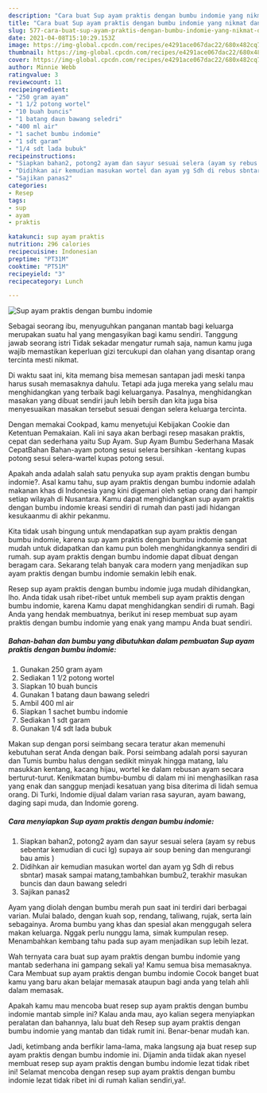 ```yaml
---
description: "Cara buat Sup ayam praktis dengan bumbu indomie yang nikmat dan Mudah Dibuat"
title: "Cara buat Sup ayam praktis dengan bumbu indomie yang nikmat dan Mudah Dibuat"
slug: 577-cara-buat-sup-ayam-praktis-dengan-bumbu-indomie-yang-nikmat-dan-mudah-dibuat
date: 2021-04-08T15:10:29.153Z
image: https://img-global.cpcdn.com/recipes/e4291ace067dac22/680x482cq70/sup-ayam-praktis-dengan-bumbu-indomie-foto-resep-utama.jpg
thumbnail: https://img-global.cpcdn.com/recipes/e4291ace067dac22/680x482cq70/sup-ayam-praktis-dengan-bumbu-indomie-foto-resep-utama.jpg
cover: https://img-global.cpcdn.com/recipes/e4291ace067dac22/680x482cq70/sup-ayam-praktis-dengan-bumbu-indomie-foto-resep-utama.jpg
author: Minnie Webb
ratingvalue: 3
reviewcount: 11
recipeingredient:
- "250 gram ayam"
- "1 1/2 potong wortel"
- "10 buah buncis"
- "1 batang daun bawang seledri"
- "400 ml air"
- "1 sachet bumbu indomie"
- "1 sdt garam"
- "1/4 sdt lada bubuk"
recipeinstructions:
- "Siapkan bahan2, potong2 ayam dan sayur sesuai selera (ayam sy rebus sebentar kemudian di cuci lg) supaya air soup bening dan mengurangi bau amis )"
- "Didihkan air kemudian masukan wortel dan ayam yg Sdh di rebus sbntar) masak sampai matang,tambahkan bumbu2, terakhir masukan buncis dan daun bawang seledri"
- "Sajikan panas2"
categories:
- Resep
tags:
- sup
- ayam
- praktis

katakunci: sup ayam praktis 
nutrition: 296 calories
recipecuisine: Indonesian
preptime: "PT31M"
cooktime: "PT51M"
recipeyield: "3"
recipecategory: Lunch

---
```



![Sup ayam praktis dengan bumbu indomie](https://img-global.cpcdn.com/recipes/e4291ace067dac22/680x482cq70/sup-ayam-praktis-dengan-bumbu-indomie-foto-resep-utama.jpg)

Sebagai seorang ibu, menyuguhkan panganan mantab bagi keluarga merupakan suatu hal yang mengasyikan bagi kamu sendiri. Tanggung jawab seorang istri Tidak sekadar mengatur rumah saja, namun kamu juga wajib memastikan keperluan gizi tercukupi dan olahan yang disantap orang tercinta mesti nikmat.

Di waktu  saat ini, kita memang bisa memesan santapan jadi meski tanpa harus susah memasaknya dahulu. Tetapi ada juga mereka yang selalu mau menghidangkan yang terbaik bagi keluarganya. Pasalnya, menghidangkan masakan yang dibuat sendiri jauh lebih bersih dan kita juga bisa menyesuaikan masakan tersebut sesuai dengan selera keluarga tercinta. 

Dengan memakai Cookpad, kamu menyetujui Kebijakan Cookie dan Ketentuan Pemakaian. Kali ini saya akan berbagi resep masakan praktis, cepat dan sederhana yaitu Sup Ayam. Sup Ayam Bumbu Sederhana Masak CepatBahan Bahan-ayam potong sesui selera bersihkan -kentang kupas potong sesui selera-wartel kupas potong sesui.

Apakah anda adalah salah satu penyuka sup ayam praktis dengan bumbu indomie?. Asal kamu tahu, sup ayam praktis dengan bumbu indomie adalah makanan khas di Indonesia yang kini digemari oleh setiap orang dari hampir setiap wilayah di Nusantara. Kamu dapat menghidangkan sup ayam praktis dengan bumbu indomie kreasi sendiri di rumah dan pasti jadi hidangan kesukaanmu di akhir pekanmu.

Kita tidak usah bingung untuk mendapatkan sup ayam praktis dengan bumbu indomie, karena sup ayam praktis dengan bumbu indomie sangat mudah untuk didapatkan dan kamu pun boleh menghidangkannya sendiri di rumah. sup ayam praktis dengan bumbu indomie dapat dibuat dengan beragam cara. Sekarang telah banyak cara modern yang menjadikan sup ayam praktis dengan bumbu indomie semakin lebih enak.

Resep sup ayam praktis dengan bumbu indomie juga mudah dihidangkan, lho. Anda tidak usah ribet-ribet untuk membeli sup ayam praktis dengan bumbu indomie, karena Kamu dapat menghidangkan sendiri di rumah. Bagi Anda yang hendak membuatnya, berikut ini resep membuat sup ayam praktis dengan bumbu indomie yang enak yang mampu Anda buat sendiri.

<!--inarticleads1-->

##### Bahan-bahan dan bumbu yang dibutuhkan dalam pembuatan Sup ayam praktis dengan bumbu indomie:

1. Gunakan 250 gram ayam
1. Sediakan 1 1/2 potong wortel
1. Siapkan 10 buah buncis
1. Gunakan 1 batang daun bawang seledri
1. Ambil 400 ml air
1. Siapkan 1 sachet bumbu indomie
1. Sediakan 1 sdt garam
1. Gunakan 1/4 sdt lada bubuk


Makan sup dengan porsi seimbang secara teratur akan memenuhi kebutuhan serat Anda dengan baik. Porsi seimbang adalah porsi sayuran dan Tumis bumbu halus dengan sedikit minyak hingga matang, lalu masukkan kentang, kacang hijau, wortel ke dalam rebusan ayam secara berturut-turut. Kenikmatan bumbu-bumbu di dalam mi ini menghasilkan rasa yang enak dan sanggup menjadi kesatuan yang bisa diterima di lidah semua orang. Di Turki, Indomie dijual dalam varian rasa sayuran, ayam bawang, daging sapi muda, dan Indomie goreng. 

<!--inarticleads2-->

##### Cara menyiapkan Sup ayam praktis dengan bumbu indomie:

1. Siapkan bahan2, potong2 ayam dan sayur sesuai selera (ayam sy rebus sebentar kemudian di cuci lg) supaya air soup bening dan mengurangi bau amis )
1. Didihkan air kemudian masukan wortel dan ayam yg Sdh di rebus sbntar) masak sampai matang,tambahkan bumbu2, terakhir masukan buncis dan daun bawang seledri
1. Sajikan panas2


Ayam yang diolah dengan bumbu merah pun saat ini terdiri dari berbagai varian. Mulai balado, dengan kuah sop, rendang, taliwang, rujak, serta lain sebagainya. Aroma bumbu yang khas dan spesial akan menggugah selera makan keluarga. Nggak perlu nunggu lama, simak kumpulan resep. Menambahkan kembang tahu pada sup ayam menjadikan sup lebih lezat. 

Wah ternyata cara buat sup ayam praktis dengan bumbu indomie yang mantab sederhana ini gampang sekali ya! Kamu semua bisa memasaknya. Cara Membuat sup ayam praktis dengan bumbu indomie Cocok banget buat kamu yang baru akan belajar memasak ataupun bagi anda yang telah ahli dalam memasak.

Apakah kamu mau mencoba buat resep sup ayam praktis dengan bumbu indomie mantab simple ini? Kalau anda mau, ayo kalian segera menyiapkan peralatan dan bahannya, lalu buat deh Resep sup ayam praktis dengan bumbu indomie yang mantab dan tidak rumit ini. Benar-benar mudah kan. 

Jadi, ketimbang anda berfikir lama-lama, maka langsung aja buat resep sup ayam praktis dengan bumbu indomie ini. Dijamin anda tiidak akan nyesel membuat resep sup ayam praktis dengan bumbu indomie lezat tidak ribet ini! Selamat mencoba dengan resep sup ayam praktis dengan bumbu indomie lezat tidak ribet ini di rumah kalian sendiri,ya!.

